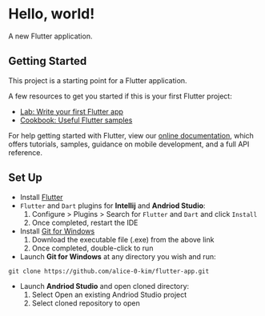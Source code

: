 # Hello, world!

A new Flutter application.

## Getting Started

This project is a starting point for a Flutter application.

A few resources to get you started if this is your first Flutter project:

- [Lab: Write your first Flutter app](https://flutter.dev/docs/get-started/codelab)
- [Cookbook: Useful Flutter samples](https://flutter.dev/docs/cookbook)

For help getting started with Flutter, view our 
[online documentation](https://flutter.dev/docs), which offers tutorials, 
samples, guidance on mobile development, and a full API reference.

## Set Up
- Install [Flutter](https://flutter.dev/docs/get-started/install/windows)
- `Flutter` and `Dart` plugins for **Intellij** and **Andriod Studio**:
  1. Configure > Plugins > Search for `Flutter` and `Dart` and click `Install`
  2. Once completed, restart the IDE
- Install [Git for Windows](https://git-scm.com/download/win)
  1. Download the executable file (.exe) from the above link
  2. Once completed, double-click to run
- Launch **Git for Windows** at any directory you wish and run: 
```linux
git clone https://github.com/alice-0-kim/flutter-app.git
```
- Launch **Andriod Studio** and open cloned directory:
  1. Select Open an existing Andriod Studio project
  2. Select cloned repository to open
